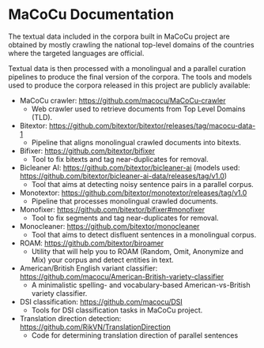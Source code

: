 # MaCoCu Documentation

The textual data included in the corpora built in MaCoCu project are obtained by mostly crawling the national top-level domains of the countries where the targeted languages are official.

Textual data is then processed with a monolingual and a parallel curation pipelines to produce the final version of
the corpora. The tools and models used to produce the corpora released in this project are publicly available: 

- MaCoCu crawler: https://github.com/macocu/MaCoCu-crawler
  - Web crawler used to retrieve documents from Top Level Domains (TLD).
- Bitextor: https://github.com/bitextor/bitextor/releases/tag/macocu-data-1
  - Pipeline that aligns monolingual crawled documents into bitexts.
- Bifixer: https://github.com/bitextor/bifixer
  - Tool to fix bitexts and tag near-duplicates for removal.
- Bicleaner AI: https://github.com/bitextor/bicleaner-ai (models used: https://github.com/bitextor/bicleaner-ai-data/releases/tag/v1.0)
  - Tool that aims at detecting noisy sentence pairs in a parallel corpus.
- Monotextor: https://github.com/bitextor/monotextor/releases/tag/v1.0
  - Pipeline that processes monolingual crawled documents.
- Monofixer: https://github.com/bitextor/bifixer#monofixer
  - Tool to fix segments and tag near-duplicates for removal.
- Monocleaner: https://github.com/bitextor/monocleaner
  - Tool that aims to detect disfluent sentences in a monolingual corpus.
- ROAM: https://github.com/bitextor/biroamer
  - Utility that will help you to ROAM (Random, Omit, Anonymize and Mix) your corpus and detect entities in text.
- American/British English variant classifier: https://github.com/macocu/American-British-variety-classifier
  - A minimalistic spelling- and vocabulary-based American-vs-British variety classifier.
- DSI classification: https://github.com/macocu/DSI
  - Tools for DSI classification tasks in MaCoCu project.
- Translation direction detection: https://github.com/RikVN/TranslationDirection
  - Code for determining translation direction of parallel sentences
